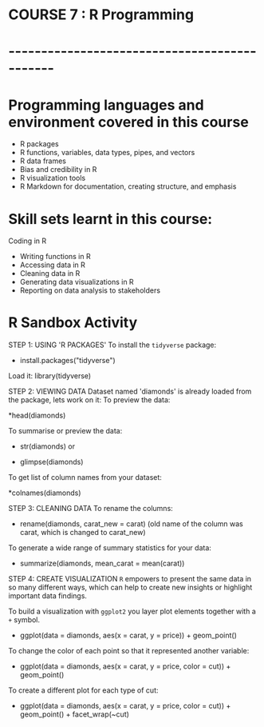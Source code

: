 # COURSE 7 : R Programming
# ---------------------------------------------
# Programming languages and environment covered in this course
* R packages
* R functions, variables, data types, pipes, and vectors
* R data frames
* Bias and credibility in R
* R visualization tools
* R Markdown for documentation, creating structure, and emphasis

# Skill sets learnt  in this course:

Coding in R
* Writing functions in R
* Accessing data in R
* Cleaning data in R
* Generating data visualizations in R
* Reporting on data analysis to stakeholders

# R Sandbox Activity
STEP 1: USING 'R PACKAGES'
To install the `tidyverse` package:

* install.packages("tidyverse")

Load it:
library(tidyverse)

STEP 2: VIEWING DATA
Dataset named 'diamonds' is already loaded from the package, lets work on it:
To preview the data:

*head(diamonds)

To summarise or preview the data:

* str(diamonds) 
    or 

* glimpse(diamonds)

To get list of column names from your dataset:

*colnames(diamonds)

STEP 3: CLEANING DATA
To rename the columns:

* rename(diamonds, carat_new = carat)
(old name of the column was carat, which is changed to carat_new)

To generate a wide range of summary statistics for your data:

* summarize(diamonds, mean_carat = mean(carat))

STEP 4: CREATE VISUALIZATION
`R` empowers to present the same data in so many different ways, which can help to create new insights or highlight important data findings.

To build a visualization with `ggplot2` you layer plot elements together with a `+` symbol.

* ggplot(data = diamonds, aes(x = carat, y = price)) + geom_point()

To change the color of each point so that it represented another variable:

* ggplot(data = diamonds, aes(x = carat, y = price, color = cut)) + geom_point()

To create a different plot for each type of cut:

* ggplot(data = diamonds, aes(x = carat, y = price, color = cut)) + geom_point() + facet_wrap(~cut)


